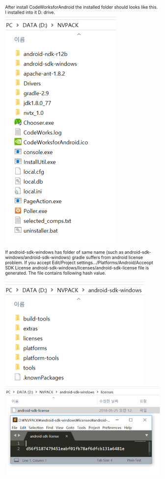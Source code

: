 After install CodeWorksforAndroid the installed folder should looks like this. I installed into it D: drive.
![](https://github.com/goopymoon/goopymoon.github.io/blob/master/Image/codeworks_installed_root.PNG)

If android-sdk-windows has folder of same name (such as android-sdk-windows/android-sdk-windows) gradle suffers from android license problem.
If you accept Edit/Project settings.../Platforms/Android/Acceopt SDK License android-sdk-windows/licenses/android-sdk-license file is generated. The file contains following hash value.

![](https://github.com/goopymoon/goopymoon.github.io/blob/master/Image/codeworks_installed.PNG)
![](https://github.com/goopymoon/goopymoon.github.io/blob/master/Image/android_license.PNG)
